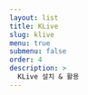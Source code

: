 ```yaml
---
layout: list
title: KLive
slug: klive
menu: true
submenu: false
order: 4
description: >
  KLive 설치 & 활용
---
```

